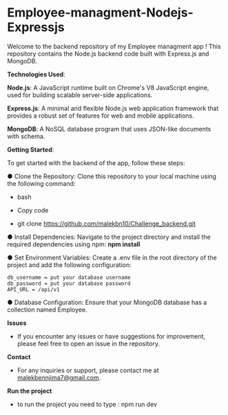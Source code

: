 # Employee-managment-Nodejs-Expressjs
Welcome to the backend repository of my Employee managment app ! This repository contains the Node.js backend code built with Express.js and MongoDB.

**Technologies Used**:

**Node.js**: A JavaScript runtime built on Chrome's V8 JavaScript engine, used for building scalable server-side applications.

**Express.js**: A minimal and flexible Node.js web application framework that provides a robust set of features for web and mobile applications.

**MongoDB**: A NoSQL database program that uses JSON-like documents with schema.

**Getting Started**:

To get started with the backend of the app, follow these steps:

● Clone the Repository: Clone this repository to your local machine using the following command:

* bash

* Copy code

* git clone https://github.com/malekbn10/Challenge_backend.git
  
● Install Dependencies: Navigate to the project directory and install the required dependencies using npm:
**npm install**
  
● Set Environment Variables: Create a .env file in the root directory of the project and add the following configuration:
```
db_username = put your database username
db_password = put your database password
API_URL = /api/v1
```
● Database Configuration: Ensure that your MongoDB database has a collection named Employee.

**Issues**
* If you encounter any issues or have suggestions for improvement, please feel free to open an issue in the repository.


**Contact**
* For any inquiries or support, please contact me at malekbennjima7@gmail.com.

**Run the project**
* to run the project you need to type : npm run dev
